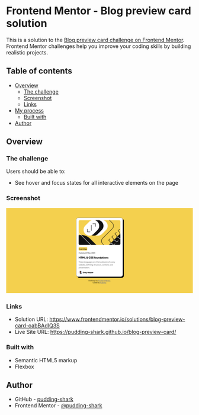 # Frontend Mentor - Blog preview card solution

This is a solution to the [Blog preview card challenge on Frontend Mentor](https://www.frontendmentor.io/challenges/blog-preview-card-ckPaj01IcS). Frontend Mentor challenges help you improve your coding skills by building realistic projects. 

## Table of contents

- [Overview](#overview)
  - [The challenge](#the-challenge)
  - [Screenshot](#screenshot)
  - [Links](#links)
- [My process](#my-process)
  - [Built with](#built-with)
- [Author](#author)

## Overview

### The challenge

Users should be able to:

- See hover and focus states for all interactive elements on the page

### Screenshot
![my solution](/assets/images/sigma-solution.png "🤨")

### Links

- Solution URL: https://www.frontendmentor.io/solutions/blog-preview-card-oabBAdIQ3S
- Live Site URL: https://pudding-shark.github.io/blog-preview-card/

### Built with

- Semantic HTML5 markup
- Flexbox

## Author

- GitHub - [pudding-shark](https://github.com/pudding-shark)
- Frontend Mentor - [@pudding-shark](https://www.frontendmentor.io/profile/pudding-shark)
